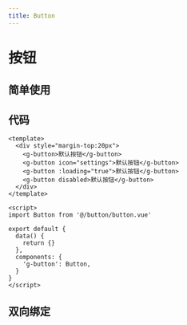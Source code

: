 ```yaml
---
title: Button
---
```


# 按钮

## 简单使用 

<button-demos></button-demos>

## 代码
```vue
<template>
  <div style="margin-top:20px">
    <g-button>默认按钮</g-button>
    <g-button icon="settings">默认按钮</g-button>
    <g-button :loading="true">默认按钮</g-button>
    <g-button disabled>默认按钮</g-button>
  </div>
</template>

<script>
import Button from '@/button/button.vue'

export default {
  data() {
    return {}
  },
  components: {
    'g-button': Button,
  }
}
</script>
```

## 双向绑定

